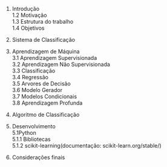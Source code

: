 1. Introdução<br />
1.2 Motivação<br />
1.3 Estrutura do trabalho<br />
1.4 Objetivos<br />

2. Sistema de Classificação<br />

3. Aprendizagem de Máquina <br />
3.1 Aprendizagem Supervisionada<br />
3.2 Aprendizagem Não Supervisionada<br />
3.3 Classificação<br />
3.4 Regressão<br />
3.5 Arvores de Decisão<br />
3.6 Modelo Gerador<br />
3.7 Modelos Condicionais<br />
3.8 Aprendizagem Profunda<br />

4. Algoritmo de Classificação<br />

5. Desenvolvimento<br />
5.1Python<br />
5.1.1 Bibliotecas<br />
5.1.2 scikit-learning(documentação: scikit-learn.org/stable/)<br />

6. Considerações finais<br />

